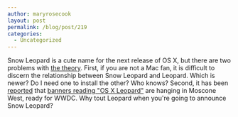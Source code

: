 ```yaml
---
author: maryrosecook
layout: post
permalink: /blog/post/219
categories:
  - Uncategorized
---
```

Snow Leopard is a cute name for the next release of OS X, but there are two problems with [the theory][1]. First, if you are not a Mac fan, it is difficult to discern the relationship between Snow Leopard and Leopard. Which is newer? Do I need one to install the other? Who knows? Second, it has been [reported][2] that [banners reading "OS X Leopard"][3] are hanging in Moscone West, ready for WWDC. Why tout Leopard when you're going to announce Snow Leopard?

 [1]: http://daringfireball.net/2008/06/snow_leopard
 [2]: http://www.roughlydrafted.com/2008/06/05/wwdc-2008-moscone-west-spy-shots/
 [3]: http://www.roughlydrafted.com/wp-content/uploads/2008/06/img-0654.jpg